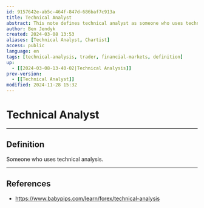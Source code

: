 ```yaml
---
id: 9157642e-ab5c-464f-847d-686baf7c913a
title: Technical Analyst
abstract: This note defines technical analyst as someone who uses technical analysis.
author: Ben Jendyk
created: 2024-03-08 13:53
aliases: [Technical Analyst, Chartist]
access: public
language: en
tags: [technical-analysis, trader, financial-markets, definition]
up:
  - [[2024-03-08-13-40-02|Technical Analysis]]
prev-version:
  - [[Technical Analyst]]
modified: 2024-11-28 15:32
---
```


# Technical Analyst

--- 

## Definition

Someone who uses technical analysis.

--- 

## References

- <https://www.babypips.com/learn/forex/technical-analysis>
